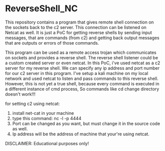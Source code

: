 # ReverseShell_NC
This repository contains a program that gives remote shell connection on the sockets back to the c2 server. This connection can be listened on Netcat as well. It is just a PoC for getting reverse shells by sending input messages, that are commands (from c2) and getting back output messages that are outputs or errors of those commands.

This program can be used as a remote access trojan which communicates on sockets and provides a reverse shell. The reverse shell listener could be a custom created server or even netcat. In this PoC, i've used netcat as a c2 server for my reverse shell. We can specify any ip address and port number for our c2 server in this program. I've setup a kali machine on my local network and used netcat to listen and pass commands to this reverse shell. However, this is not yet a true shell, because every command is executed in a different instance of cmd process, So commands like cd change directory doesn't work!!!

for setting c2 using netcat:
1) install net-cat in your machine
2) type this command: nc -l -p 4444
3) Port can be changed as you want, but must change it in the source code as well.
4) Ip address will be the address of machine that your're using netcat.

DISCLAIMER: Educational purposes only!
